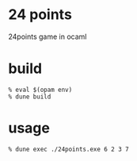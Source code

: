 # 24 points
24points game in ocaml

# build
```shell
% eval $(opam env)
% dune build
```

# usage
```shell
% dune exec ./24points.exe 6 2 3 7
```
